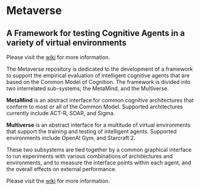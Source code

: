 # Metaverse

## A Framework for testing Cognitive Agents in a variety of virtual environments

Please visit the [wiki](https://github.com/CyberChad/Metaverse/wiki) for more information.

The Metaverse repository is dedicated to the development of a framework to support the empirical evaluation of intelligent cognitive agents that are based on the Common Model of Cognition. The framework is divided into two interrelated sub-systems; the MetaMind, and the Multiverse. 

**MetaMind** is an abstract interface for common cognitive architectures that conform to most or all of the Common Model. Supported architectures currently include ACT-R, SOAR, and Sigma. 

**Multiverse** is an abstract interface for a multitude of virtual environments that support the training and testing of intelligent agents. Supported environments include OpenAI Gym, and Starcraft 2.

These two subsystems are tied together by a common graphical interface to run experiments with various combinations of architectures and environments, and to measure the interface points within each agent, and the overall effects on external performance.

Please visit the [wiki](https://github.com/CyberChad/Metaverse/wiki) for more information.

